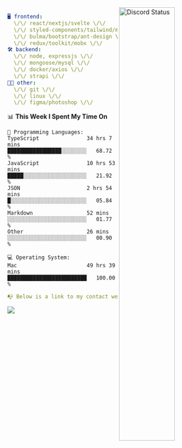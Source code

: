 
<a href="https://discord.com/users/279302975371870218" target="_blank">
    <img width="50%" align="right" alt="Discord Status" src="https://lanyard.cnrad.dev/api/279302975371870218?bg=161B22&borderRadius=5px%205px%200%200&hideTimestamp=true&idleMessage=Just%20chillin%27%20at%20the%20moment&animated=true">
</a>

```yaml
🖥️ frontend: 
  \/\/ react/nextjs/svelte \/\/
  \/\/ styled-components/tailwind/mui/
  \/\/ bulma/bootstrap/ant-design \/\/
  \/\/ redux/toolkit/mobx \/\/
🛠 backend: 
  \/\/ node, expressjs \/\/
  \/\/ mongoose/mysql \/\/
  \/\/ docker/axios \/\/
  \/\/ strapi \/\/
👨‍💻 other: 
  \/\/ git \/\/ 
  \/\/ linux \/\/
  \/\/ figma/photoshop \/\/
```
<!--START_SECTION:waka-->
📊 **This Week I Spent My Time On** 

```text
💬 Programming Languages: 
TypeScript               34 hrs 7 mins       █████████████████░░░░░░░░   68.72 % 
JavaScript               10 hrs 53 mins      █████░░░░░░░░░░░░░░░░░░░░   21.92 % 
JSON                     2 hrs 54 mins       █░░░░░░░░░░░░░░░░░░░░░░░░   05.84 % 
Markdown                 52 mins             ░░░░░░░░░░░░░░░░░░░░░░░░░   01.77 % 
Other                    26 mins             ░░░░░░░░░░░░░░░░░░░░░░░░░   00.90 % 

💻 Operating System: 
Mac                      49 hrs 39 mins      █████████████████████████   100.00 % 
```


<!--END_SECTION:waka-->
```yaml
📭 Below is a link to my contact website 
```
<a href="https://mxns.xyz" target="_black"> <img src="https://img.shields.io/badge/website-161B22?style=for-the-badge&logo=About.me&logoColor=white"></img> <a/>
